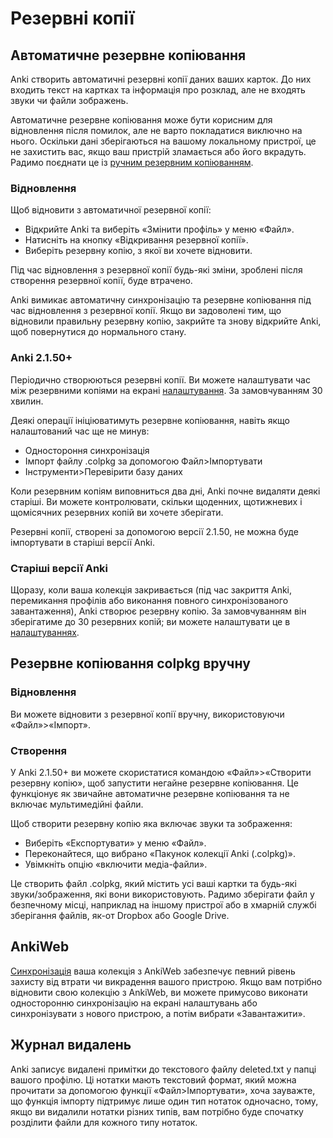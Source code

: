 # Резервні копії

<!-- toc -->

## Автоматичне резервне копіювання

Anki створить автоматичні резервні копії даних ваших карток. До них входить текст
на картках та інформація про розклад, але не входять звуки чи файли зображень.

Автоматичне резервне копіювання може бути корисним для відновлення після помилок,
але не варто покладатися виключно на нього. Оскільки дані зберігаються на вашому
локальному пристрої, це не захистить вас, якщо ваш пристрій зламається або його вкрадуть.
Радимо поєднати це із [ручним резервним копіюванням](#резервне-копіювання-colpkg-вручну).

### Відновлення

Щоб відновити з автоматичної резервної копії:

- Відкрийте Anki та виберіть «Змінити профіль» у меню «Файл».
- Натисніть на кнопку «Відкривання резервної копії».
- Виберіть резервну копію, з якої ви хочете відновити.

Під час відновлення з резервної копії будь-які зміни, зроблені після створення резервної копії, буде втрачено.

Anki вимикає автоматичну синхронізацію та резервне копіювання під час відновлення з резервної копії. Якщо ви задоволені тим, що відновили правильну резервну копію, закрийте та знову відкрийте Anki, щоб повернутися до нормального стану.

### Anki 2.1.50+

Періодично створюються резервні копії. Ви можете налаштувати час між резервними копіями на
екрані [налаштування](preferences.md). За замовчуванням 30 хвилин.

Деякі операції ініціюватимуть резервне копіювання, навіть якщо налаштований час
ще не минув:

- Одностороння синхронізація
- Імпорт файлу .colpkg за допомогою Файл>Імпортувати
- Інструменти>Перевірити базу даних

Коли резервним копіям виповниться два дні, Anki почне видаляти деякі старіші. Ви можете контролювати,
скільки щоденних, щотижневих і щомісячних резервних копій ви хочете зберігати.

Резервні копії, створені за допомогою версії 2.1.50, не можна буде імпортувати в старіші версії Anki.

### Старіші версії Anki

Щоразу, коли ваша колекція закривається (під час закриття Anki, перемикання профілів або виконання повного
синхронізованого завантаження), Anki створює резервну копію. За замовчуванням він зберігатиме до 30 резервних копій;
ви можете налаштувати це в [налаштуваннях](preferences.md).

## Резервне копіювання colpkg вручну

### Відновлення

Ви можете відновити з резервної копії вручну, використовуючи «Файл»>«Імпорт».

### Створення

У Anki 2.1.50+ ви можете скористатися командою «Файл»>«Створити резервну копію», щоб запустити негайне
резервне копіювання. Це функціонує як звичайне автоматичне резервне копіювання та не включає
мультимедійні файли.

Щоб створити резервну копію яка включає звуки та зображення:

- Виберіть «Експортувати» у меню «Файл».
- Переконайтеся, що вибрано «Пакунок колекції Anki (.colpkg)».
- Увімкніть опцію «включити медіа-файли».

Це створить файл .colpkg, який містить усі ваші картки та будь-які звуки/зображення, які вони використовують.
Радимо зберігати файл у безпечному місці, наприклад на іншому пристрої або в хмарній службі зберігання файлів,
як-от Dropbox або Google Drive.

## AnkiWeb

[Синхронізація](./syncing.md) ваша колекція з AnkiWeb забезпечує певний рівень захисту від втрати чи викрадення
вашого пристрою. Якщо вам потрібно відновити свою колекцію з AnkiWeb, ви можете примусово виконати односторонню
синхронізацію на екрані налаштувань або синхронізувати з нового пристрою, а потім вибрати «Завантажити».

## Журнал видалень

Anki записує видалені примітки до текстового файлу deleted.txt у папці вашого профілю. Ці нотатки мають текстовий
формат, який можна прочитати за допомогою функції «Файл&gt;Імпортувати», хоча зауважте, що функція імпорту підтримує
лише один тип нотаток одночасно, тому, якщо ви видалили нотатки різних типів, вам потрібно буде спочатку розділити
файли для кожного типу нотаток.
